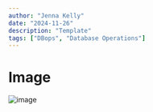 ```yaml
---
author: "Jenna Kelly"
date: "2024-11-26"
description: "Template"
tags: ["DBops", "Database Operations"]
---
```

# Image

![image](https://github.com/user-attachments/assets/06978c26-8e39-44b5-bc98-5bf0dbf6bbbf)
